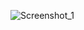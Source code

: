 ![Screenshot_1](https://user-images.githubusercontent.com/81423727/174171612-a476d272-1f31-47cc-ad38-aa7972150b05.png)
